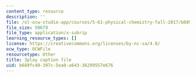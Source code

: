 ```yaml
---
content_type: resource
description: ''
file: /ol-ocw-studio-app/courses/5-61-physical-chemistry-fall-2017/b689fc40397c5ea0a64338299557e676_3126562.vtt
file_size: 50679
file_type: application/x-subrip
learning_resource_types: []
license: https://creativecommons.org/licenses/by-nc-sa/4.0/
ocw_type: OCWFile
resourcetype: Other
title: 3play caption file
uid: b689fc40-397c-5ea0-a643-38299557e676
---
```

